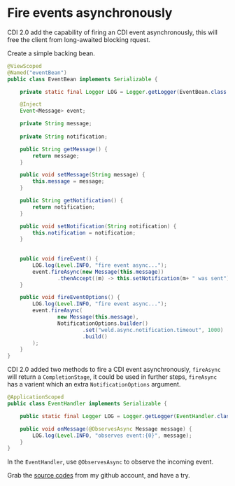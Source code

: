 # Fire events asynchronously

CDI 2.0 add the capability of firing an CDI event asynchronously, this will free the client from long-awaited blocking rquest.

Create a simple backing bean.

```java
@ViewScoped
@Named("eventBean")
public class EventBean implements Serializable {

    private static final Logger LOG = Logger.getLogger(EventBean.class.getName());

    @Inject
    Event<Message> event;

    private String message;
    
    private String notification;

    public String getMessage() {
        return message;
    }

    public void setMessage(String message) {
        this.message = message;
    }

    public String getNotification() {
        return notification;
    }

    public void setNotification(String notification) {
        this.notification = notification;
    }
    
   
    public void fireEvent() {
        LOG.log(Level.INFO, "fire event async...");
        event.fireAsync(new Message(this.message))
                .thenAccept((m) -> this.setNotification(m+ " was sent")); 
    }

    public void fireEventOptions() {
        LOG.log(Level.INFO, "fire event async...");
        event.fireAsync(
                new Message(this.message),
                NotificationOptions.builder()
                        .set("weld.async.notification.timeout", 1000)
                        .build()
        );
    }
}
```

CDI 2.0 added two methods to fire a CDI event asynchronously, `fireAsync` will return a `CompletionStage`, it could be used in further steps, `fireAsync` has a varient which an extra `NotificationOptions` argument.

```java
@ApplicationScoped
public class EventHandler implements Serializable {

    public static final Logger LOG = Logger.getLogger(EventHandler.class.getName());

    public void onMessage(@ObservesAsync Message message) {
        LOG.log(Level.INFO, "observes event:{0}", message);
    }
}
```

In the `EventHandler`, use `@ObservesAsync` to observe the incoming event.


Grab the [source codes](https://github.com/hantsy/ee8-sandbox) from my github account, and have a try.